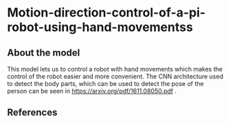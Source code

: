 # Motion-direction-control-of-a-pi-robot-using-hand-movementss
## About the model
This model lets us to control a robot with hand movements which makes the control of the robot easier and more convenient. The CNN architecture used to detect the body parts, which can be used to detect the pose of the person can be seen in https://arxiv.org/pdf/1611.08050.pdf .
## References
